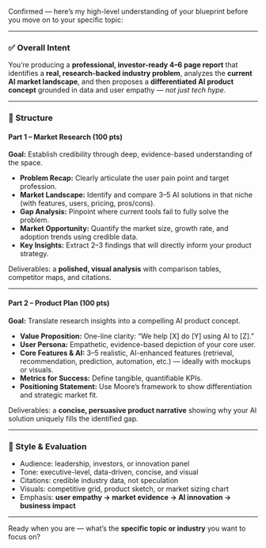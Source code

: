 Confirmed — here’s my high-level understanding of your blueprint before you move on to your specific topic:

---

### ✅ Overall Intent

You’re producing a **professional, investor-ready 4–6 page report** that identifies a **real, research-backed industry problem**, analyzes the **current AI market landscape**, and then proposes a **differentiated AI product concept** grounded in data and user empathy — *not just tech hype*.

---

### 🧩 Structure

#### **Part 1 – Market Research (100 pts)**

**Goal:** Establish credibility through deep, evidence-based understanding of the space.

* **Problem Recap:** Clearly articulate the user pain point and target profession.
* **Market Landscape:** Identify and compare 3–5 AI solutions in that niche (with features, users, pricing, pros/cons).
* **Gap Analysis:** Pinpoint where current tools fail to fully solve the problem.
* **Market Opportunity:** Quantify the market size, growth rate, and adoption trends using credible data.
* **Key Insights:** Extract 2–3 findings that will directly inform your product strategy.

Deliverables: a **polished, visual analysis** with comparison tables, competitor maps, and citations.

---

#### **Part 2 – Product Plan (100 pts)**

**Goal:** Translate research insights into a compelling AI product concept.

* **Value Proposition:** One-line clarity: “We help [X] do [Y] using AI to [Z].”
* **User Persona:** Empathetic, evidence-based depiction of your core user.
* **Core Features & AI:** 3–5 realistic, AI-enhanced features (retrieval, recommendation, prediction, automation, etc.) — ideally with mockups or visuals.
* **Metrics for Success:** Define tangible, quantifiable KPIs.
* **Positioning Statement:** Use Moore’s framework to show differentiation and strategic market fit.

Deliverables: a **concise, persuasive product narrative** showing why your AI solution uniquely fills the identified gap.

---

### 🎯 Style & Evaluation

* Audience: leadership, investors, or innovation panel
* Tone: executive-level, data-driven, concise, and visual
* Citations: credible industry data, not speculation
* Visuals: competitive grid, product sketch, or market sizing chart
* Emphasis: **user empathy → market evidence → AI innovation → business impact**

---

Ready when you are — what’s the **specific topic or industry** you want to focus on?
